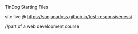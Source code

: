 TinDog Starting Files

site live @ https://sanjanadoss.github.io/test-responsiveness/

//part of a web development course 
